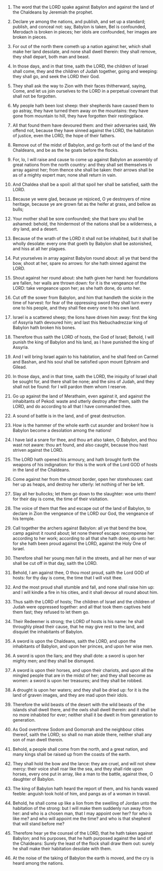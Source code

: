 1. The word that the LORD spake against Babylon and against the land
of the Chaldeans by Jeremiah the prophet.

2. Declare ye among the nations, and publish, and set up a standard;
publish, and conceal not: say, Babylon is taken, Bel is confounded,
Merodach is broken in pieces; her idols are confounded, her images are
broken in pieces.

3. For out of the north there cometh up a nation against her, which
shall make her land desolate, and none shall dwell therein: they shall
remove, they shall depart, both man and beast.

4. In those days, and in that time, saith the LORD, the children of
Israel shall come, they and the children of Judah together, going and
weeping: they shall go, and seek the LORD their God.

5. They shall ask the way to Zion with their faces thitherward,
saying, Come, and let us join ourselves to the LORD in a perpetual
covenant that shall not be forgotten.

6. My people hath been lost sheep: their shepherds have caused them
to go astray, they have turned them away on the mountains: they have
gone from mountain to hill, they have forgotten their restingplace.

7. All that found them have devoured them: and their adversaries
said, We offend not, because they have sinned against the LORD, the
habitation of justice, even the LORD, the hope of their fathers.

8. Remove out of the midst of Babylon, and go forth out of the land
of the Chaldeans, and be as the he goats before the flocks.

9. For, lo, I will raise and cause to come up against Babylon an
assembly of great nations from the north country: and they shall set
themselves in array against her; from thence she shall be taken: their
arrows shall be as of a mighty expert man; none shall return in vain.

10. And Chaldea shall be a spoil: all that spoil her shall be
satisfied, saith the LORD.

11. Because ye were glad, because ye rejoiced, O ye destroyers of
mine heritage, because ye are grown fat as the heifer at grass, and
bellow as bulls;

12. Your mother shall be sore confounded; she that
bare you shall be ashamed: behold, the hindermost of the nations shall
be a wilderness, a dry land, and a desert.

13. Because of the wrath of the LORD it shall not be inhabited, but
it shall be wholly desolate: every one that goeth by Babylon shall be
astonished, and hiss at all her plagues.

14. Put yourselves in array against Babylon round about: all ye that
bend the bow, shoot at her, spare no arrows: for she hath sinned
against the LORD.

15. Shout against her round about: she hath given her hand: her
foundations are fallen, her walls are thrown down: for it is the
vengeance of the LORD: take vengeance upon her; as she hath done, do
unto her.

16. Cut off the sower from Babylon, and him that handleth the sickle
in the time of harvest: for fear of the oppressing sword they shall
turn every one to his people, and they shall flee every one to his own
land.

17. Israel is a scattered sheep; the lions have driven him away:
first the king of Assyria hath devoured him; and last this
Nebuchadrezzar king of Babylon hath broken his bones.

18. Therefore thus saith the LORD of hosts, the God of Israel;
Behold, I will punish the king of Babylon and his land, as I have
punished the king of Assyria.

19. And I will bring Israel again to his habitation, and he shall
feed on Carmel and Bashan, and his soul shall be satisfied upon mount
Ephraim and Gilead.

20. In those days, and in that time, saith the LORD, the iniquity of
Israel shall be sought for, and there shall be none; and the sins of
Judah, and they shall not be found: for I will pardon them whom I
reserve.

21. Go up against the land of Merathaim, even against it, and
against the inhabitants of Pekod: waste and utterly destroy after
them, saith the LORD, and do according to all that I have commanded
thee.

22. A sound of battle is in the land, and of great destruction.

23. How is the hammer of the whole earth cut asunder and broken! how
is Babylon become a desolation among the nations!

24. I have laid a
snare for thee, and thou art also taken, O Babylon, and thou wast not
aware: thou art found, and also caught, because thou hast striven
against the LORD.

25. The LORD hath opened his armoury, and hath brought forth the
weapons of his indignation: for this is the work of the Lord GOD of
hosts in the land of the Chaldeans.

26. Come against her from the utmost border, open her storehouses:
cast her up as heaps, and destroy her utterly: let nothing of her be
left.

27. Slay all her bullocks; let them go down to the slaughter: woe
unto them! for their day is come, the time of their visitation.

28. The voice of them that flee and escape out of the land of
Babylon, to declare in Zion the vengeance of the LORD our God, the
vengeance of his temple.

29. Call together the archers against Babylon: all ye that bend the
bow, camp against it round about; let none thereof escape: recompense
her according to her work; according to all that she hath done, do
unto her: for she hath been proud against the LORD, against the Holy
One of Israel.

30. Therefore shall her young men fall in the streets, and all her
men of war shall be cut off in that day, saith the LORD.

31. Behold, I am against thee, O thou most proud, saith the Lord GOD
of hosts: for thy day is come, the time that I will visit thee.

32. And the most proud shall stumble and fall, and none shall raise
him up: and I will kindle a fire in his cities, and it shall devour
all round about him.

33. Thus saith the LORD of hosts; The children of Israel and the
children of Judah were oppressed together: and all that took them
captives held them fast; they refused to let them go.

34. Their Redeemer is strong; the LORD of hosts is his name: he
shall throughly plead their cause, that he may give rest to the land,
and disquiet the inhabitants of Babylon.

35. A sword is upon the Chaldeans, saith the LORD, and upon the
inhabitants of Babylon, and upon her princes, and upon her wise men.

36. A sword is upon the liars; and they shall dote: a sword is upon
her mighty men; and they shall be dismayed.

37. A sword is upon their horses, and upon their chariots, and upon
all the mingled people that are in the midst of her; and they shall
become as women: a sword is upon her treasures; and they shall be
robbed.

38. A drought is upon her waters; and they shall be dried up: for it
is the land of graven images, and they are mad upon their idols.

39. Therefore the wild beasts of the desert with the wild beasts of
the islands shall dwell there, and the owls shall dwell therein: and
it shall be no more inhabited for ever; neither shall it be dwelt in
from generation to generation.

40. As God overthrew Sodom and Gomorrah and the neighbour cities
thereof, saith the LORD; so shall no man abide there, neither shall
any son of man dwell therein.

41. Behold, a people shall come from the north, and a great nation,
and many kings shall be raised up from the coasts of the earth.

42. They shall hold the bow and the lance: they are cruel, and will
not shew mercy: their voice shall roar like the sea, and they shall
ride upon horses, every one put in array, like a man to the battle,
against thee, O daughter of Babylon.

43. The king of Babylon hath heard the report of them, and his hands
waxed feeble: anguish took hold of him, and pangs as of a woman in
travail.

44. Behold, he shall come up like a lion from the swelling of Jordan
unto the habitation of the strong: but I will make them suddenly run
away from her: and who is a chosen man, that I may appoint over her?
for who is like me? and who will appoint me the time? and who is that
shepherd that will stand before me?

45. Therefore hear ye the
counsel of the LORD, that he hath taken against Babylon; and his
purposes, that he hath purposed against the land of the Chaldeans:
Surely the least of the flock shall draw them out: surely he shall
make their habitation desolate with them.

46. At the noise of the taking of Babylon the earth is moved, and
the cry is heard among the nations.